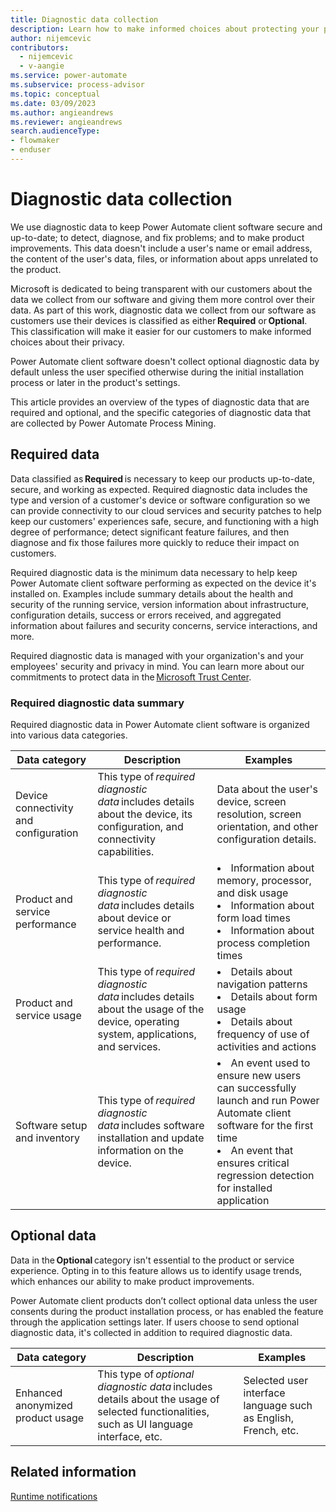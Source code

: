```yaml
---
title: Diagnostic data collection
description: Learn how to make informed choices about protecting your privacy with required and optional data classifications.
author: nijemcevic
contributors:
  - nijemcevic
  - v-aangie
ms.service: power-automate
ms.subservice: process-advisor
ms.topic: conceptual
ms.date: 03/09/2023
ms.author: angieandrews
ms.reviewer: angieandrews
search.audienceType:
- flowmaker
- enduser
---
```


# Diagnostic data collection

We use diagnostic data to keep Power Automate client software secure and up-to-date; to detect, diagnose, and fix problems; and to make product improvements. This data doesn't include a user's name or email address, the content of the user's data, files, or information about apps unrelated to the product.

Microsoft is dedicated to being transparent with our customers about the data we collect from our software and giving them more control over their data. As part of this work, diagnostic data we collect from our software as customers use their devices is classified as either **Required** or **Optional**. This classification will make it easier for our customers to make informed choices about their privacy.

Power Automate client software doesn't collect optional diagnostic data by default unless the user specified otherwise during the initial installation process or later in the product's settings.

This article provides an overview of the types of diagnostic data that are required and optional, and the specific categories of diagnostic data that are collected by Power Automate Process Mining.

## Required data

Data classified as **Required** is necessary to keep our products up-to-date, secure, and working as expected. Required diagnostic data includes the type and version of a customer's device or software configuration so we can provide connectivity to our cloud services and security patches to help keep our customers' experiences safe, secure, and functioning with a high degree of performance; detect significant feature failures, and then diagnose and fix those failures more quickly to reduce their impact on customers.

Required diagnostic data is the minimum data necessary to help keep Power Automate client software performing as expected on the device it's installed on. Examples include summary details about the health and security of the running service, version information about infrastructure, configuration details, success or errors received, and aggregated information about failures and security concerns, service interactions, and more.

Required diagnostic data is managed with your organization's and your employees' security and privacy in mind. You can learn more about our commitments to protect data in the [Microsoft Trust Center](https://www.microsoft.com/trust-center/privacy).

### Required diagnostic data summary

Required diagnostic data in Power Automate client software is organized into various data categories.

|Data category  |   Description  |   Examples    |
|---------------|----------------|---------------|
|Device connectivity and configuration | This type of *required diagnostic data* includes details about the device, its configuration, and connectivity capabilities. | Data about the user's device, screen resolution, screen orientation, and other configuration details. |
|Product and service performance | This type of *required diagnostic data* includes details about device or service health and performance. | </li><li>Information about memory, processor, and disk usage<br/></li><li>Information about form load times<br/></li><li>Information about process completion times  | 
|Product and service usage | This type of *required diagnostic data* includes details about the usage of the device, operating system, applications, and services. | </li><li>Details about navigation patterns<br/></li><li>Details about form usage<br/></li><li>Details about frequency of use of activities and actions |
|Software setup and inventory | This type of *required diagnostic data* includes software installation and update information on the device. | </li><li>An event used to ensure new users can successfully launch and run Power Automate client software for the first time<br/></li><li>An event that ensures critical regression detection for installed application |

## Optional data 

Data in the **Optional** category isn't essential to the product or service experience. Opting in to this feature allows us to identify usage trends, which enhances our ability to make product improvements.

Power Automate client products don’t collect optional data unless the user consents during the product installation process, or has enabled the feature through the application settings later. If users choose to send optional diagnostic data, it's collected in addition to required diagnostic data.

|Data category     | Description     | Examples     |
|------------------|-----------------|--------------|
|Enhanced anonymized product usage  | This type of *optional diagnostic data* includes details about the usage of selected functionalities, such as UI language interface, etc. | Selected user interface language such as English, French, etc. |

## Related information

[Runtime notifications](../desktop-flows/runtime-notifications.md) 

